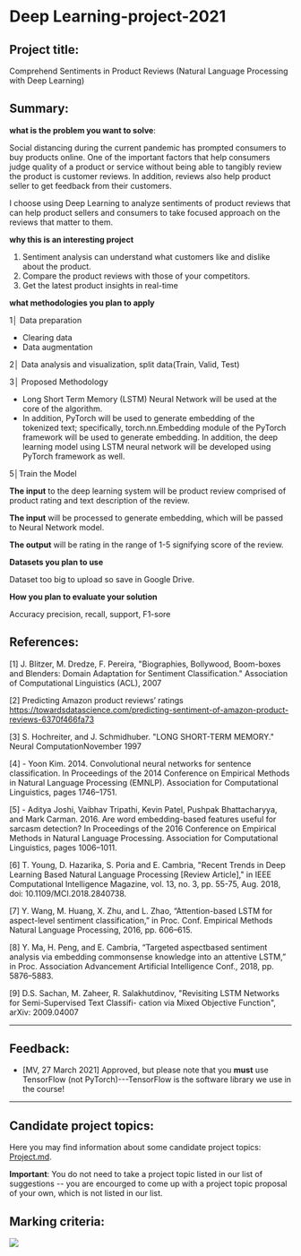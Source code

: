 # Deep Learning-project-2021


## Project title:

Comprehend Sentiments in Product Reviews (Natural Language Processing with Deep Learning)


## Summary:

**what is the problem you want to solve**:

Social distancing during the current pandemic has prompted consumers to buy products online. One of the important factors that help consumers judge quality of a product or service without being able to tangibly review the product is customer reviews. In addition, reviews also help product seller to get feedback from their customers.

I choose using Deep Learning to analyze sentiments of product reviews that can help product sellers and consumers to take focused approach on the reviews that matter to them. 

**why this is an interesting project**

1. Sentiment analysis can understand what customers like and dislike about the product.
2. Compare the product reviews with those of your competitors.
3. Get the latest product insights in real-time

**what methodologies you plan to apply**

1│ Data preparation
  * Clearing data
  * Data augmentation
 
2│ Data analysis and visualization, split data(Train, Valid, Test)

3│ Proposed Methodology
  * Long Short Term Memory (LSTM) Neural Network will be used at the core of the algorithm. 
  * In addition, PyTorch will be used to generate embedding of the tokenized text; specifically, torch.nn.Embedding module of the PyTorch framework will be used to generate embedding.
  In addition, the deep learning model using LSTM neural network will be developed using PyTorch framework as well.
 
5│Train the Model


  **The input** to the deep learning system will be product review comprised of product rating and text description of the review. 

  **The input** will be processed to generate embedding, which will be passed to Neural Network model. 

  **The output** will be rating in the range of 1-5 signifying score of the review.



**Datasets you plan to use**

  Dataset too big to upload so save in Google Drive.

**How you plan to evaluate your solution**

  Accuracy precision, recall, support, F1-sore 
 
 
## References:

[1] J. Blitzer, M. Dredze, F. Pereira, "Biographies, Bollywood, Boom-boxes and Blenders: Domain Adaptation for Sentiment Classification." Association of Computational Linguistics (ACL), 2007

[2] Predicting Amazon product reviews’ ratings https://towardsdatascience.com/predicting-sentiment-of-amazon-product-reviews-6370f466fa73

[3] S. Hochreiter, and J. Schmidhuber. "LONG SHORT-TERM MEMORY." Neural ComputationNovember 1997

[4] - Yoon Kim. 2014. Convolutional neural networks for sentence classification. In Proceedings of the 2014 Conference on Empirical Methods in Natural Language Processing (EMNLP). Association for Computational Linguistics, pages 1746–1751.

[5] - Aditya Joshi, Vaibhav Tripathi, Kevin Patel, Pushpak Bhattacharyya, and Mark Carman. 2016. Are word embedding-based features useful for sarcasm detection? In Proceedings of the 2016 Conference on Empirical Methods in Natural Language Processing. Association for Computational Linguistics, pages 1006–1011.

[6] T. Young, D. Hazarika, S. Poria and E. Cambria, "Recent Trends in Deep Learning Based Natural Language Processing [Review Article]," in IEEE Computational Intelligence Magazine, vol. 13, no. 3, pp. 55-75, Aug. 2018, doi: 10.1109/MCI.2018.2840738.

[7] Y. Wang, M. Huang, X. Zhu, and L. Zhao, “Attention-based LSTM for aspect-level sentiment classification,” in Proc. Conf. Empirical Methods Natural Language Processing, 2016, pp. 606–615.

[8] Y. Ma, H. Peng, and E. Cambria, “Targeted aspectbased sentiment analysis via embedding commonsense knowledge into an attentive LSTM,” in Proc. Association Advancement Artificial Intelligence Conf., 2018, pp. 5876–5883.

[9] D.S. Sachan, M. Zaheer, R. Salakhutdinov, "Revisiting LSTM Networks for Semi-Supervised Text Classifi- cation via Mixed Objective Function", arXiv: 2009.04007


---

## Feedback:

* [MV, 27 March 2021] Approved, but please note that you **must** use TensorFlow (not PyTorch)---TensorFlow is the software library we use in the course!


---


## Candidate project topics: 

Here you may find information about some candidate project topics: [Project.md](https://github.com/lse-st449/lectures2021/blob/master/Projects.md).

**Important**: You do not need to take a project topic listed in our list of suggestions -- you are encourged to come up with a project topic proposal of your own, which is not listed in our list.


## Marking criteria:

<img src="https://github.com/lse-st449/lectures2021/blob/main/images/ST449-final-coursework-rubric.png"></img>
 
